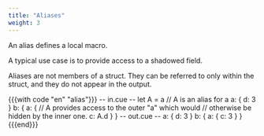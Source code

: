 ```yaml
---
title: "Aliases"
weight: 3
---
```


An alias defines a local macro.

A typical use case is to provide access to a shadowed field.

Aliases are not members of a struct. They can be referred to only within the
struct, and they do not appear in the output.

{{{with code "en" "alias"}}}
-- in.cue --
 let A = a // A is an alias for a
a: {
	d: 3
}
b: {
	a: {
		// A provides access to the outer "a" which would
		// otherwise be hidden by the inner one.
		c: A.d
	}
}
-- out.cue --
a: {
    d: 3
}
b: {
    a: {
        c: 3
    }
}
{{{end}}}

